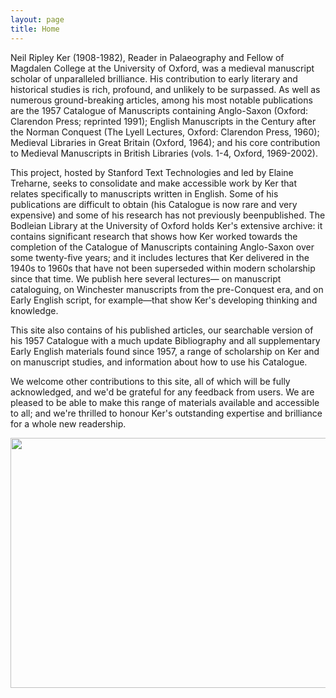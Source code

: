 ```yaml
---
layout: page
title: Home
---
```


Neil Ripley Ker (1908-1982), Reader in Palaeography and Fellow of Magdalen
College at the University of Oxford, was a medieval manuscript scholar of
unparalleled brilliance. His contribution to early literary and historical
studies is rich, profound, and unlikely to be surpassed. As well as numerous
ground-breaking articles, among his most notable publications are the 1957
Catalogue of Manuscripts containing Anglo-Saxon (Oxford: Clarendon Press;
reprinted 1991); English Manuscripts in the Century after the Norman Conquest
(The Lyell Lectures, Oxford: Clarendon Press, 1960); Medieval Libraries in Great
Britain (Oxford, 1964); and his core contribution to Medieval Manuscripts in
British Libraries (vols. 1-4, Oxford, 1969-2002).

This project, hosted by Stanford Text Technologies and led by Elaine Treharne, 
seeks to consolidate and make accessible work by Ker that relates specifically to 
manuscripts written in English. Some of his publications are difficult to obtain
(his Catalogue is now rare and very expensive) and some of his research has not 
previously beenpublished. The Bodleian Library at the University of Oxford holds 
Ker's extensive archive: it contains significant research that shows how Ker worked
towards the completion of the Catalogue of Manuscripts containing Anglo-Saxon
over some twenty-five years; and it includes lectures that Ker delivered in the
1940s to 1960s that have not been superseded within modern scholarship since
that time. We publish here several lectures— on manuscript cataloguing, on
Winchester manuscripts from the pre-Conquest era, and on Early English script,
for example—that show Ker's developing thinking and knowledge.

This site also contains of his published articles, our searchable version of his
1957 Catalogue with a much update Bibliography and all supplementary Early English
materials found since 1957, a range of scholarship on Ker and on manuscript studies,
and information about how to use his Catalogue.

We welcome other contributions to this site, all of which will be fully acknowledged,
and we'd be grateful for any feedback from users. We are pleased to be able to make
this range of materials available and accessible to all; and we're thrilled to honour
Ker's outstanding expertise and brilliance for a whole new readership.

<img src="https://digital-ker.github.io/images/Ker-Home-Page-Image.jpg" height="400" width="600">

